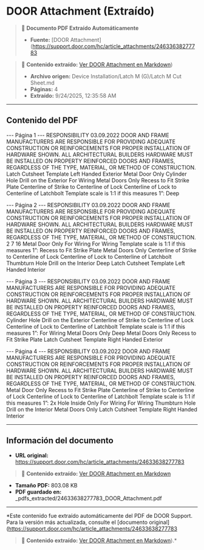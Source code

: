 # DOOR Attachment (Extraído)

> 📄 **Documento PDF Extraído Automáticamente**
> - **Fuente:** [DOOR Attachment](https://support.door.com/hc/article_attachments/24633638277783

> 📄 **Contenido extraído:** [Ver DOOR Attachment en Markdown](./24633638277783_DOOR_Attachment_extracted.md))
> - **Archivo origen:** Device Installation/Latch M (G)/Latch M Cut Sheet.md
> - **Páginas:** 4
> - **Extraído:** 9/24/2025, 12:35:58 AM

---

## Contenido del PDF


--- Página 1 ---
RESPONSIBILITY  03.09.2022  DOOR AND FRAME MANUFACTURERS ARE RESPONSIBLE FOR PROVIDING ADEQUATE CONSTRUCTION OR REINFORCEMENTS FOR PROPER INSTALLATION OF HARDWARE SHOWN. ALL ARCHITECTURAL BUILDERS HARDWARE MUST BE INSTALLED ON PROPERTY REINFORCED DOORS AND FRAMES, REGARDLESS OF THE TYPE, MATERIAL, OR METHOD OF CONSTRUCTION.  Latch Cutsheet Template  Left Handed Exterior  Metal Door Only Cylinder Hole Drill on the Exterior For Wiring Metal Doors Only Recess to Fit Strike Plate Centerline of Strike to Centerline of Lock Centerline of Lock to Centerline of Latchbolt Template scale is 1:1 if this measures 1”: Deep

--- Página 2 ---
RESPONSIBILITY  03.09.2022  DOOR AND FRAME MANUFACTURERS ARE RESPONSIBLE FOR PROVIDING ADEQUATE CONSTRUCTION OR REINFORCEMENTS FOR PROPER INSTALLATION OF HARDWARE SHOWN. ALL ARCHITECTURAL BUILDERS HARDWARE MUST BE INSTALLED ON PROPERTY REINFORCED DOORS AND FRAMES, REGARDLESS OF THE TYPE, MATERIAL, OR METHOD OF CONSTRUCTION.  2  7 16  Metal Door Only For Wiring For Wiring Template scale is 1:1 if this measures 1”: Recess to Fit Strike Plate Metal Doors Only Centerline of Strike to Centerline of Lock Centerline of Lock to Centerline of Latchbolt Thumbturn Hole Drill on the Interior Deep  Latch Cutsheet Template  Left Handed Interior

--- Página 3 ---
RESPONSIBILITY  03.09.2022  DOOR AND FRAME MANUFACTURERS ARE RESPONSIBLE FOR PROVIDING ADEQUATE CONSTRUCTION OR REINFORCEMENTS FOR PROPER INSTALLATION OF HARDWARE SHOWN. ALL ARCHITECTURAL BUILDERS HARDWARE MUST BE INSTALLED ON PROPERTY REINFORCED DOORS AND FRAMES, REGARDLESS OF THE TYPE, MATERIAL, OR METHOD OF CONSTRUCTION.  Cylinder Hole Drill on the Exterior Centerline of Strike to Centerline of Lock Centerline of Lock to Centerline of Latchbolt Template scale is 1:1 if this measures 1”: For Wiring Metal Doors Only Deep Metal Doors Only Recess to Fit Strike Plate  Latch Cutsheet Template  Right Handed Exterior

--- Página 4 ---
RESPONSIBILITY  03.09.2022  DOOR AND FRAME MANUFACTURERS ARE RESPONSIBLE FOR PROVIDING ADEQUATE CONSTRUCTION OR REINFORCEMENTS FOR PROPER INSTALLATION OF HARDWARE SHOWN. ALL ARCHITECTURAL BUILDERS HARDWARE MUST BE INSTALLED ON PROPERTY REINFORCED DOORS AND FRAMES, REGARDLESS OF THE TYPE, MATERIAL, OR METHOD OF CONSTRUCTION.  Metal Door Only Recess to Fit Strike Plate Centerline of Strike to Centerline of Lock Centerline of Lock to Centerline of Latchbolt Template scale is 1:1 if this measures 1”: 2x Hole Inside Only For Wiring For Wiring Thumbturn Hole Drill on the Interior Metal Doors Only  Latch Cutsheet Template  Right Handed Interior


---

## Información del documento

- **URL original:** https://support.door.com/hc/article_attachments/24633638277783

> 📄 **Contenido extraído:** [Ver DOOR Attachment en Markdown](./24633638277783_DOOR_Attachment_extracted.md)
- **Tamaño PDF:** 803.08 KB
- **PDF guardado en:** _pdfs_extracted/24633638277783_DOOR_Attachment.pdf

---

*Este contenido fue extraído automáticamente del PDF de DOOR Support. Para la versión más actualizada, consulte el [documento original](https://support.door.com/hc/article_attachments/24633638277783

> 📄 **Contenido extraído:** [Ver DOOR Attachment en Markdown](./24633638277783_DOOR_Attachment_extracted.md)).*
